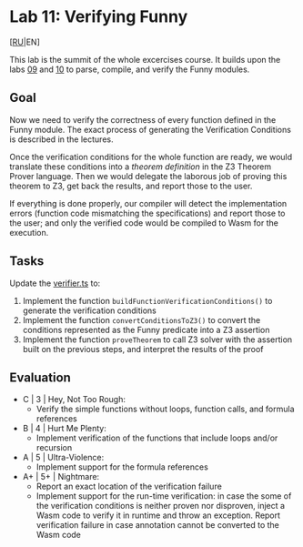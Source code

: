# Lab 11: Verifying Funny

[[RU](README.ru.md)|EN]

This lab is the summit of the whole excercises course.
It builds upon the labs [09](../lab09/README.md) and [10](../lab10/README.md) to parse, compile, and verify the Funny modules.

## Goal

Now we need to verify the correctness of every function defined in the Funny module.
The exact process of generating the Verification Conditions is described in the lectures.

Once the verification conditions for the whole function are ready, we would translate these conditions into a *theorem definition* in the Z3 Theorem Prover language.
Then we would delegate the laborous job of proving this theorem to Z3, get back the results, and report those to the user.

If everything is done properly, our compiler will detect the implementation errors (function code mismatching the specifications) and report those to the user; and only the verified code would be compiled to Wasm for the execution.

## Tasks

Update the [verifier.ts](src/verifier.ts) to:

1. Implement the function `buildFunctionVerificationConditions()` to generate the verification conditions
2. Implement the function `convertConditionsToZ3()` to convert the conditions represented as the Funny predicate into a Z3 assertion
3. Implement the function `proveTheorem` to call Z3 solver with the assertion built on the previous steps, and interpret the results of the proof

## Evaluation

- C | 3 | Hey, Not Too Rough:
  - Verify the simple functions without loops, function calls, and formula references
- B | 4 | Hurt Me Plenty:
  - Implement verification of the functions that include loops and/or recursion
- A | 5 | Ultra-Violence:
  - Implement support for the formula references
- A+ | 5+ | Nightmare:
  - Report an exact location of the verification failure
  - Implement support for the run-time verification: in case the some of the verification conditions is neither proven nor disproven, inject a Wasm code to verify it in runtime and throw an exception. Report verification failure in case annotation cannot be converted to the Wasm code
